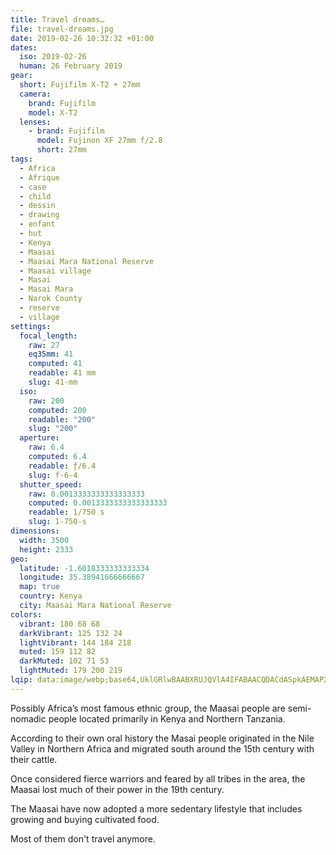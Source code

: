 ```yaml
---
title: Travel dreams…
file: travel-dreams.jpg
date: 2019-02-26 10:32:32 +01:00
dates:
  iso: 2019-02-26
  human: 26 February 2019
gear:
  short: Fujifilm X-T2 + 27mm
  camera:
    brand: Fujifilm
    model: X-T2
  lenses:
    - brand: Fujifilm
      model: Fujinon XF 27mm f/2.8
      short: 27mm
tags:
  - Africa
  - Afrique
  - case
  - child
  - dessin
  - drawing
  - enfant
  - hut
  - Kenya
  - Maasai
  - Maasai Mara National Reserve
  - Maasai village
  - Masai
  - Masai Mara
  - Narok County
  - reserve
  - village
settings:
  focal_length:
    raw: 27
    eq35mm: 41
    computed: 41
    readable: 41 mm
    slug: 41-mm
  iso:
    raw: 200
    computed: 200
    readable: "200"
    slug: "200"
  aperture:
    raw: 6.4
    computed: 6.4
    readable: ƒ/6.4
    slug: f-6-4
  shutter_speed:
    raw: 0.0013333333333333333
    computed: 0.0013333333333333333
    readable: 1/750 s
    slug: 1-750-s
dimensions:
  width: 3500
  height: 2333
geo:
  latitude: -1.6018333333333334
  longitude: 35.38941666666667
  map: true
  country: Kenya
  city: Maasai Mara National Reserve
colors:
  vibrant: 180 68 68
  darkVibrant: 125 132 24
  lightVibrant: 144 184 218
  muted: 159 112 82
  darkMuted: 102 71 53
  lightMuted: 179 200 219
lqip: data:image/webp;base64,UklGRlwBAABXRUJQVlA4IFABAACQDACdASpkAEMAP2mewVizrD+qNBdLs/AtCWMAyj9T2AQQKKNF9jKHBTOnBQ8MDg0hMHadcMCtpy7lbM8bM2f9LoNEyACLtHfsmPk/rx19qu6ylyOkTQeuax99Zklo0xf0DXfrOCmnPkVAT1dAAIRuJ3bUhNenfg3cmbsAFVFbUFbQt4UkHUVPZVZ4quljPiUX0DZb/jlwElL7iNEcBCf90AONc7FbnFBuutfCY+sFgWezR8P/O9aJEGhrvsTgYnjXb955WpVEWtkcmRDqo4Ar4GR8GZtjDY1PfKISBq4a8S3tfCggyu6K9NQ/Hnqf2tU0NOAB9R/12ggyM/7i2tAG3ax7suGHyBI4GC9IQuF06UkixTHGJPhsk+TkZpio+8aByF2n6Z0yejTELwsWqW7mRCtxZEVCBvQiziexOcD+1oPaJmRXw6wCBzomkumAAAA=
---
```


Possibly Africa’s most famous ethnic group, the Maasai people are semi-nomadic people located primarily in Kenya and Northern Tanzania.

According to their own oral history the Masai people originated in the Nile Valley in Northern Africa and migrated south around the 15th century with their cattle.

Once considered fierce warriors and feared by all tribes in the area, the Maasai lost much of their power in the 19th century.

The Maasai have now adopted a more sedentary lifestyle that includes growing and buying cultivated food.

Most of them don't travel anymore.
